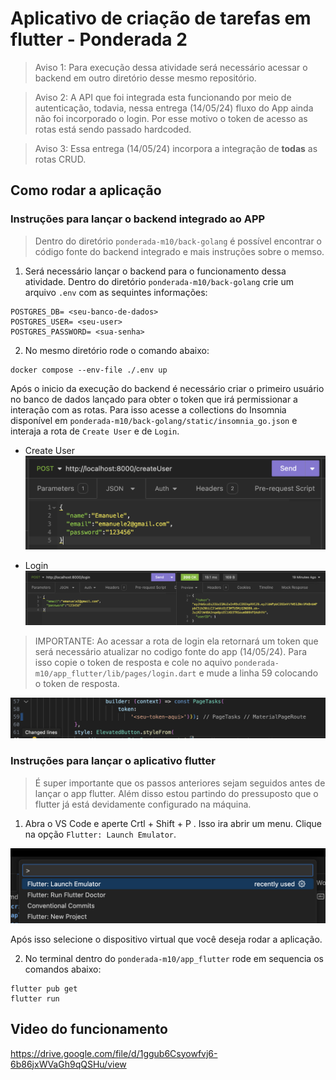 # Aplicativo de criação de tarefas em flutter - Ponderada 2

> Aviso 1: Para execução dessa atividade será necessário acessar o backend em outro diretório desse mesmo repositório.

> Aviso 2: A API que foi integrada esta funcionando por meio de autenticação, todavia, nessa entrega (14/05/24) fluxo do App ainda não foi incorporado o login. Por esse motivo o token de acesso as rotas está sendo passado hardcoded. 

> Aviso 3: Essa entrega (14/05/24) incorpora a integração de **todas** as rotas CRUD.

## Como rodar a aplicação

### Instruções para lançar o backend integrado ao APP

> Dentro do diretório `ponderada-m10/back-golang` é possível encontrar o código fonte do backend integrado e mais instruções sobre o memso.


1. Será necessário lançar o backend para o funcionamento dessa atividade. Dentro do diretório `ponderada-m10/back-golang` crie um arquivo `.env` com as sequintes informações:

```
POSTGRES_DB= <seu-banco-de-dados>
POSTGRES_USER= <seu-user>
POSTGRES_PASSWORD= <sua-senha>
```
2. No mesmo diretório rode o comando abaixo:

```
docker compose --env-file ./.env up
```

Após o inicio da execução do backend é necessário criar o primeiro usuário no banco de dados lançado para obter o token que irá permissionar a interação com as rotas. Para isso acesse a collections do Insomnia disponível em `ponderada-m10/back-golang/static/insomnia_go.json` e interaja a rota de `Create User` e de `Login`. 

- Create User
![alt text](./images_readme/image.png)

- Login
![alt text](./images_readme/image2.png)

> IMPORTANTE:
Ao acessar a rota de login ela retornará um token que será necessário atualizar no codigo fonte do app (14/05/24). Para isso copie o token de resposta e cole no aquivo `ponderada-m10/app_flutter/lib/pages/login.dart` e mude a linha 59 colocando o token de resposta.

![alt text](./images_readme/image3.png)

### Instruções para lançar o aplicativo flutter

> É super importante que os passos anteriores sejam seguidos antes de lançar o app flutter. Além disso estou partindo do pressuposto que o flutter já está devidamente configurado na máquina.

1. Abra o VS Code e aperte Crtl + Shift + P  . Isso ira abrir um menu. Clique na opção `Flutter: Launch Emulator`.

![alt text](./images_readme/image4.png)

Após isso selecione o dispositivo virtual que você deseja rodar a aplicação.

2. No terminal dentro do `ponderada-m10/app_flutter` rode em sequencia os comandos abaixo:

```
flutter pub get
flutter run
```

## Video do funcionamento

https://drive.google.com/file/d/1ggub6Csyowfvj6-6b86jxWVaGh9qQSHu/view

